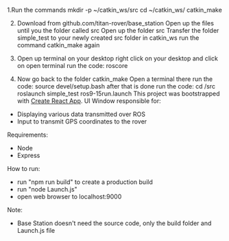 1.Run the commands
    mkdir -p ~/catkin_ws/src
    cd ~/catkin_ws/
    catkin_make

2. Download from github.com/titan-rover/base_station
   Open up the files until you the folder called src
   Open up the folder src
   Transfer the folder simple_test to your newly created src folder in catkin_ws
   run the command catkin_make again 
3. Open up terminal on your desktop
   right click on your desktop and click on open terminal
   run the code:
     roscore

4. Now go back to the folder catkin_make
   Open a terminal there
   run the code:
     source devel/setup.bash
   after that is done run the code:
     cd /src
     roslaunch simple_test ros9-15run.launch
This project was bootstrapped with [Create React App](https://github.com/facebook/create-react-app).
UI Window responsible for:
- Displaying various data transmitted over ROS
- Input to transmit GPS coordinates to the rover

Requirements:
- Node
- Express

How to run:
- run "npm run build" to create a production build
- run "node Launch.js"
- open web browser to localhost:9000

Note:
- Base Station doesn't need the source code, only the build folder and Launch.js file